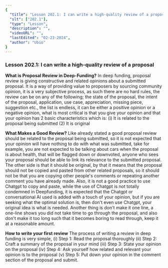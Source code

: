 ```yaml
---
{
  "title": "Lesson 202.1: I can write a high-quality review of a proposal",
  "slt": ["202.1"],
  "type": "Lesson",
  "description": "",
  "videoURL": "",
  "lastEdited": "02-23-2024",
  "author": "Ubio"
}
---
```


### **Lesson 202.1: I can write a high-quality review of a proposal**

**What is Proposal Review in Deep-Funding?**
In deep funding, proposal review is giving constructive and related
opinions about a submitted proposal. It is a way of providing value to proposers by sourcing community opinion, it is a very subjective process, as such there are no hard rules, the review can be on any of the following; the state of the proposal, the intent of the proposal, application, use case, appreciation, missing piece, suggestion etc., the list is endless, it can be either a positive opinion or a negative opinion, what is most critical is that you give your opinion and that your opinion has 2 basic characteristics which is:
(i) It is related to the proposal being submitted
(2) It is original

**What Makes a Good Review?**
Like already stated a good proposal review should be related to the
proposal being submitted, so it is not expected that your opinion will have nothing to do with what was submitted, take for example, you are not expected to be talking about cars when the proposal is about health, that will be flagged down or downvoted, anyone who sees your proposal should be able to link its relevance to the submitted proposal. The other side is that it should be original, by that it means that the proposal should not be copied and pasted from other related proposals, so it should not be that you are copying other people\'s comments or repeating another comment you have already made. Also, it is not a good practice to use Chatgpt to copy and paste, while the use of Chatgpt is not totally condemned in Deepfunding, it is expected that the Chatgpt or
conversational AI used is added with a touch of your opinion, but if you are seeking what the optimal solution is, then don\'t even use Chatgpt, your original idea is what is needed. Another thing is don\'t make it one line, a one-line shows you did not take time to go through the proposal, and also don\'t make it too long such that it becomes boring to read through, keep it at a reasonable amount.

**How to write your first review**
The process of writing a review in deep funding is very simple,
(i) Step 1: Read the proposal thoroughly
(ii) Step 2: Craft a summary of the proposal in your mind
(iii) Step 3: State your opinion on the proposal
(iv) Step 4: Ask yourself how related and relevant your opinion is to the proposal
(v) Step 5: Put down your opinion in the comment section of the proposal and submit.
